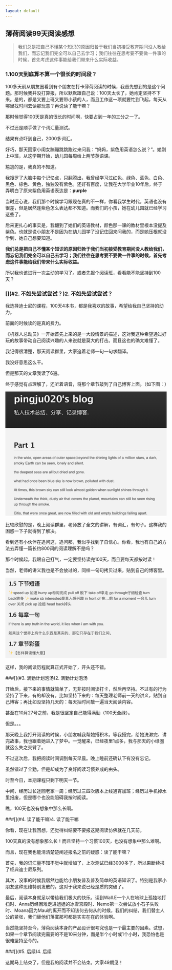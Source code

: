 ```yaml
---
layout: default
---
```


## [](#薄荷阅读99天阅读感想)薄荷阅读99天阅读感想

>我们总是把自己不懂某个知识的原因归咎于我们当初接受教育期间没人教给我们，而忘记我们完全可以自己去学习；我们往往在思考要不要做一件事的时候，首先考虑这件事能给我们带来什么实际收益。

### [](#1.100天到底算不算一个很长的时间段？)1.100天到底算不算一个很长的时间段？

100多天前从朋友圈看到有个朋友在打卡薄荷阅读的时候，我首先想到的是这个问题。那时候我并没打算报，所以默默跟自己说：100天太长了，她肯定坚持不下来。是的，都是又要上班又要带小孩的人，而且工作这一项就要忙到飞起，每天从哪里找时间去读那玩意？再说读了能干嘛？

那时候觉得100天是真的很长的时间啊，快要占到一年的三分之一了。

不过还是顺手做了个词汇量测试。

结果有点吓到自己，2000多词汇。

好巧，那天回家小闺女蹦蹦跳跳跑过来问我：“妈妈，紫色用英语怎么说？”。她刚上中班，从这学期开始，幼儿园每周给上两节英语课。

尴尬的是，我真的不知道。

我搜罗了大脑中每个记忆点，只翻腾出，我曾经学习过红色、绿色、蓝色、白色、黑色、棕色、黄色，独独没有紫色。还好有百度，让我在大学毕业10年后，终于弄明白了原来紫色用英语表达是：**purple**

当时还心说，我们那个时候学习跟现在真的不一样，你看我学生时代，英语也没有很差，但是居然连紫色怎么表达都不知道。而我们的小孩，她在幼儿园就已经学习这些了。

后来更扎心的事实是，我翻到了她们的英语教材，颜色那一课的教材里根本没提及紫色。也就是说小朋友不是因为在幼儿园学了没记住回来问我的，而是她压根就没学到，她自己想要知道。

**我们总是把自己不懂某个知识的原因归咎于我们当初接受教育期间没人教给我们，而忘记我们完全可以自己去学习；我们往往在思考要不要做一件事的时候，首先考虑这件事能给我们带来什么实际收益。**

所以我也该进行一次主动的学习了。或者先报个阅读班，看看能不能坚持到100天？

### [](#2. 不如先尝试尝试？)2. 不如先尝试尝试？
 
我选择迪士尼的课程，100天4本书，都是我喜欢的故事，希望给我自己坚持的动力。

前面的时候读的是真的费力。

《机器人总动员》一开始首先上来的是一大段情景的描述，这对我这种希望通过好玩的故事带动自己阅读兴趣的人来说就是莫大的打击。而且这也的确太难懂了。

我记得很清楚，那天阅读群里，大家追着老师一句一句求翻译。

我没好意思这么干。

但是那天的文章我读了6遍。

终于感觉有点理解了，还听着语音，将那个章节敲到了自己博客上面。（如下图：）

![图1](assets/images/reading/1545801791856.jpg  "图1")

比较欣慰的是，晚上阅读群里，老师放了全文的讲解，有词汇，有句子。这样我的困惑一下子就得到了解决。

看到还有小伙伴在追问这，追问那，我似乎找到了自信心。你看，我也有自己的方法去弄懂一篇长约800词的阅读理解不是吗？

那个时候起，我跟自己打气，一定要坚持读完100天，而且要每天都按时读！

当然，老师的讲义我也是不会放过的，同样一句句拷贝过来，贴到自己的博客里。

![图2](assets/images/reading/QQ20181226-132629@2x.png  "图2")

这样，我的阅读历程就算正式开始了，开头还不错。


###[](#3. 满勤计划泡汤)2. 满勤计划泡汤
 
开始后，接下来的事情就简单了，无非按时阅读打卡，然后再坚持。不过有的行为坚持了下来，有的却没有。比如坚持下来的：每天整理老师前一天的讲义，贴到自己博客；再比如没坚持几天的：每天抽时间敲一遍当天阅读内容。

甚至在10月27号之前，我是很坚定自己能得满勤（100天全绿）。

但是。。。

那天晚上我打开阅读的时候，小朋友喊我帮她搭积木。等我搭完，给她洗漱完、讲完故事，我也跟着她进入了梦中。一觉醒来，已经夜里1点多，我与那天的小绿圈就这么失之交臂了。

不过这次后，我把阅读时间调到每天早晨。晚上睡前还确认下有没有忘记。

虽然错过了全勤，但是却成为了良好阅读习惯养成的由头。

时至今日，本期课程只剩下明天一节。

中间，经历过长途回老家一周；经历过三四次版本上线通宵加班；经历过手机掉水里报废，但是哪个也没能阻碍我按时阅读。

瞧，100天也没有想象中那么长啊。


###[](#4. 读了能干嘛)4. 读了能干嘛
 
你看，现在让我回想，还觉得纠结要不要报这期阅读仿佛就在几天前。

100天真的没有想象那么长！而且坚持一个习惯100天，也没有想象中那么难啊。

而且，现在我也能清清楚楚阐述报名之前的疑惑：读了能干嘛？

首先，我的词汇量不知不觉中就增加了，上次测试已经3000多了，所以果断续报了经典迪士尼系列。

其次，没事的时候我居然也能给小朋友普及普及简单的英语知识了。特别是我家小朋友这种思维特别发散的，这对于我来说已经是质的突破了。

最后，阅读本身就足以带给我们极大的快乐。读到Wall.E一个人在地球上孤独地打扫时、Anna历经困难走进姐姐的冰雪宫殿时、Nemo第一次尝试放小石子失败时、Moana因为Maui的离开而不知该何去何从的时候，我们的纠结，我们替主人公的紧张，我们替他们落寞那可都是实实在在的体验啊。


当然能坚持至今，薄荷阅读本身的产品设计很考究也是一个最主要的因素。试想，如果一个章节阅读完需要的不是10来分钟，而是半个小时或1个小时，我恐怕也是很难坚持至今的。


###[](#5. 后续)4. 后续

这期马上结束了，但是我的阅读并不会结束。大家49期见！


